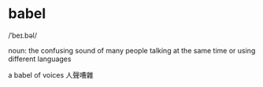# babel

/ˈbeɪ.bəl/

noun: the confusing sound of many people talking at the same time or using different languages

a babel of voices
人聲嘈雜